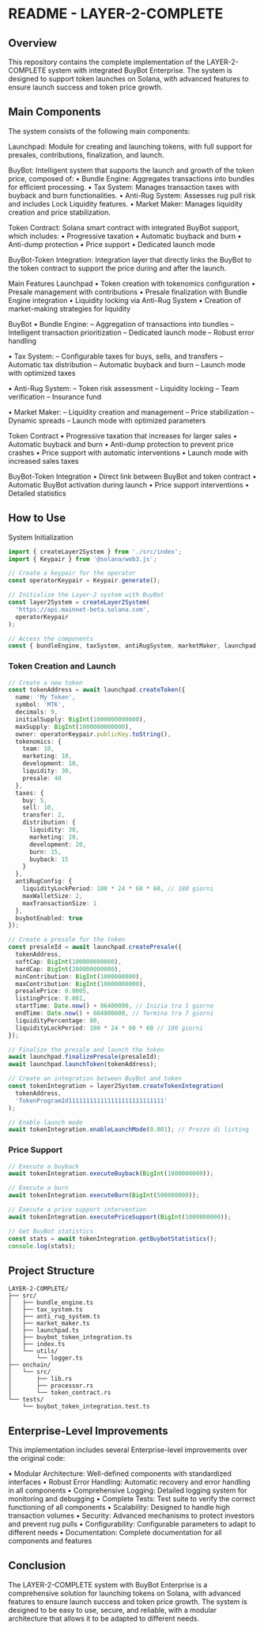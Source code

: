 # README - LAYER-2-COMPLETE

## Overview

This repository contains the complete implementation of the LAYER-2-COMPLETE system with integrated BuyBot Enterprise. The system is designed to support token launches on Solana, with advanced features to ensure launch success and token price growth.

## Main Components

The system consists of the following main components:

Launchpad: Module for creating and launching tokens, with full support for presales, contributions, finalization, and launch.

BuyBot: Intelligent system that supports the launch and growth of the token price, composed of:
•	Bundle Engine: Aggregates transactions into bundles for efficient processing.
•	Tax System: Manages transaction taxes with buyback and burn functionalities.
•	Anti-Rug System: Assesses rug pull risk and includes Lock Liquidity features.
•	Market Maker: Manages liquidity creation and price stabilization.

Token Contract: Solana smart contract with integrated BuyBot support, which includes:
•	Progressive taxation
•	Automatic buyback and burn
•	Anti-dump protection
•	Price support
•	Dedicated launch mode

BuyBot-Token Integration: Integration layer that directly links the BuyBot to the token contract to support the price during and after the launch.

Main Features
Launchpad
•	Token creation with tokenomics configuration
•	Presale management with contributions
•	Presale finalization with Bundle Engine integration
•	Liquidity locking via Anti-Rug System
•	Creation of market-making strategies for liquidity

BuyBot
•	Bundle Engine:
–	Aggregation of transactions into bundles
–	Intelligent transaction prioritization
–	Dedicated launch mode
–	Robust error handling

•	Tax System:
–	Configurable taxes for buys, sells, and transfers
–	Automatic tax distribution
–	Automatic buyback and burn
–	Launch mode with optimized taxes

•	Anti-Rug System:
–	Token risk assessment
–	Liquidity locking
–	Team verification
–	Insurance fund

•	Market Maker:
–	Liquidity creation and management
–	Price stabilization
–	Dynamic spreads
–	Launch mode with optimized parameters

Token Contract
•	Progressive taxation that increases for larger sales
•	Automatic buyback and burn
•	Anti-dump protection to prevent price crashes
•	Price support with automatic interventions
•	Launch mode with increased sales taxes

BuyBot-Token Integration
•	Direct link between BuyBot and token contract
•	Automatic BuyBot activation during launch
•	Price support interventions
•	Detailed statistics


## How to Use

System Initialization


```typescript
import { createLayer2System } from './src/index';
import { Keypair } from '@solana/web3.js';

// Create a keypair for the operator
const operatorKeypair = Keypair.generate();

// Initialize the Layer-2 system with BuyBot
const layer2System = createLayer2System(
  'https://api.mainnet-beta.solana.com',
  operatorKeypair
);

// Access the components
const { bundleEngine, taxSystem, antiRugSystem, marketMaker, launchpad } = layer2System;
```

### Token Creation and Launch

```typescript
// Create a new token
const tokenAddress = await launchpad.createToken({
  name: 'My Token',
  symbol: 'MTK',
  decimals: 9,
  initialSupply: BigInt(1000000000000),
  maxSupply: BigInt(1000000000000),
  owner: operatorKeypair.publicKey.toString(),
  tokenomics: {
    team: 10,
    marketing: 10,
    development: 10,
    liquidity: 30,
    presale: 40
  },
  taxes: {
    buy: 5,
    sell: 10,
    transfer: 2,
    distribution: {
      liquidity: 30,
      marketing: 20,
      development: 20,
      burn: 15,
      buyback: 15
    }
  },
  antiRugConfig: {
    liquidityLockPeriod: 180 * 24 * 60 * 60, // 180 giorni
    maxWalletSize: 2,
    maxTransactionSize: 1
  },
  buybotEnabled: true
});

// Create a presale for the token
const presaleId = await launchpad.createPresale({
  tokenAddress,
  softCap: BigInt(100000000000),
  hardCap: BigInt(200000000000),
  minContribution: BigInt(1000000000),
  maxContribution: BigInt(10000000000),
  presalePrice: 0.0005,
  listingPrice: 0.001,
  startTime: Date.now() + 86400000, // Inizia tra 1 giorno
  endTime: Date.now() + 604800000, // Termina tra 7 giorni
  liquidityPercentage: 80,
  liquidityLockPeriod: 180 * 24 * 60 * 60 // 180 giorni
});

// Finalize the presale and launch the token
await launchpad.finalizePresale(presaleId);
await launchpad.launchToken(tokenAddress);

// Create an integration between BuyBot and token
const tokenIntegration = layer2System.createTokenIntegration(
  tokenAddress,
  'TokenProgramId111111111111111111111111111'
);

// Enable launch mode
await tokenIntegration.enableLaunchMode(0.001); // Prezzo di listing
```

### Price Support

```typescript
// Execute a buyback
await tokenIntegration.executeBuyback(BigInt(1000000000));

// Execute a burn
await tokenIntegration.executeBurn(BigInt(500000000));

// Execute a price support intervention
await tokenIntegration.executePriceSupport(BigInt(1000000000));

// Get BuyBot statistics
const stats = await tokenIntegration.getBuybotStatistics();
console.log(stats);
```

## Project Structure

```
LAYER-2-COMPLETE/
├── src/
│   ├── bundle_engine.ts
│   ├── tax_system.ts
│   ├── anti_rug_system.ts
│   ├── market_maker.ts
│   ├── launchpad.ts
│   ├── buybot_token_integration.ts
│   ├── index.ts
│   └── utils/
│       └── logger.ts
├── onchain/
│   └── src/
│       ├── lib.rs
│       ├── processor.rs
│       └── token_contract.rs
└── tests/
    └── buybot_token_integration.test.ts
```

## Enterprise-Level Improvements
This implementation includes several Enterprise-level improvements over the original code:

•	Modular Architecture: Well-defined components with standardized interfaces
•	Robust Error Handling: Automatic recovery and error handling in all components
•	Comprehensive Logging: Detailed logging system for monitoring and debugging
•	Complete Tests: Test suite to verify the correct functioning of all components
•	Scalability: Designed to handle high transaction volumes
•	Security: Advanced mechanisms to protect investors and prevent rug pulls
•	Configurability: Configurable parameters to adapt to different needs
•	Documentation: Complete documentation for all components and features

## Conclusion

The LAYER-2-COMPLETE system with BuyBot Enterprise is a comprehensive solution for launching tokens on Solana, with advanced features to ensure launch success and token price growth. The system is designed to be easy to use, secure, and reliable, with a modular architecture that allows it to be adapted to different needs.
